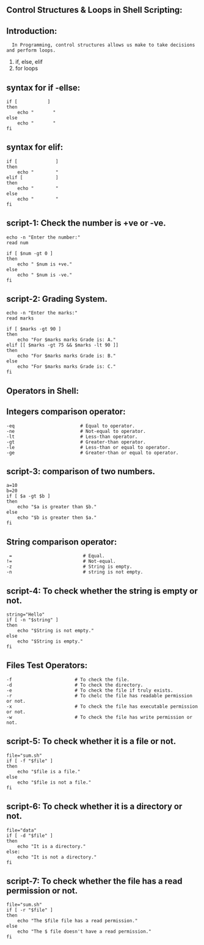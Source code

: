 Control Structures & Loops in Shell Scripting:
----------------------------------------------
Introduction:
------------
	  In Programming, control structures allows us make to take decisions and perform loops.

  1) if, else, elif
  2) for loops

syntax  for if -ellse:
----------------------

	if [           ]
	then 
	    echo "       "
	else
	    echo "       "
	fi
 

syntax for elif:
----------------

	if [              ]
	then 
	    echo "        "
	elif [            ]
	then 
	    echo "        "
	else
	    echo "        " 
	fi 

script-1: Check the number is +ve or -ve.
---------

	echo -n "Enter the number:"
	read num
	
	if [ $num -gt 0 ]
	then
	    echo " $num is +ve."
	else
	    echo " $num is -ve."
	fi

script-2: Grading System.
---------

	echo -n "Enter the marks:"
	read marks
	
	if [ $marks -gt 90 ]
	then
	    echo "For $marks marks Grade is: A."
	elif [[ $marks -gt 75 && $marks -lt 90 ]]
	then
	    echo "For $marks marks Grade is: B."
	else
	    echo "For $marks marks Grade is: C."
	fi


Operators in Shell:
-------------------
Integers comparison operator:
-----------------------------

	-eq                        # Equal to operator.
	-ne                        # Not-equal to operator.
	-lt                        # Less-than operator.
	-gt                        # Greater-than operator.
	-le                        # Less-than or equal to operator.
	-ge                        # Greater-than or equal to operator.


script-3: comparison of two numbers.
---------

	a=10
	b=20
	if [ $a -gt $b ]
	then
	    echo "$a is greater than $b."
	else
	    echo "$b is greater then $a."
	fi

 String comparison operator:
--------------------------

	 =                          # Equal.
	!=                          # Not-equal.
	-z                          # String is empty.
	-n                          # string is not empty.


script-4: To check whether the string is empty or not.
---------

	string="Hello"
	if [ -n "$string" ]
	then 
	    echo "$String is not empty."
	else
	    echo "$String is empty."
	fi

Files Test Operators:
--------------------

	-f                       # To check the file.
	-d                       # To check the directory.
	-e                       # To check the file if truly exists.
	-r                       # To chelc the file has readable permission or not.
	-x                       # To check the file has executable permission or not.
	-w                       # To check the file has write permission or not.
 

script-5: To check whether it is a file or not.
--------

	file="sum.sh"
	if [ -f "$file" ]
	then
	    echo "$file is a file."
	else
	    echo "$file is not a file."
	fi


script-6:  To check whether it is a directory or not.
---------

	file="data"
	if [ -d "$file" ]
	then
	    echo "It is a directory."
	else:
	    echo "It is not a directory."
	fi


script-7: To check whether the file has a read permission or not.
---------

	file="sum.sh"
	if [ -r "$file" ]
	then 
	    echo "The $file file has a read permission."
	else
	    echo "The $ file doesn't have a read permission."
	fi





